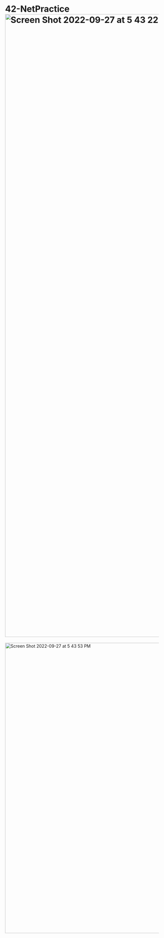 # 42-NetPractice<img width="2040" alt="Screen Shot 2022-09-27 at 5 43 22 PM" src="https://user-images.githubusercontent.com/90298161/192572880-b270003b-883a-40f3-8d28-2b4f15c4b7f1.png">
<img width="951" alt="Screen Shot 2022-09-27 at 5 43 53 PM" src="https://user-images.githubusercontent.com/90298161/192572889-984810b3-04f7-4f05-a270-c31771747cfc.png">
